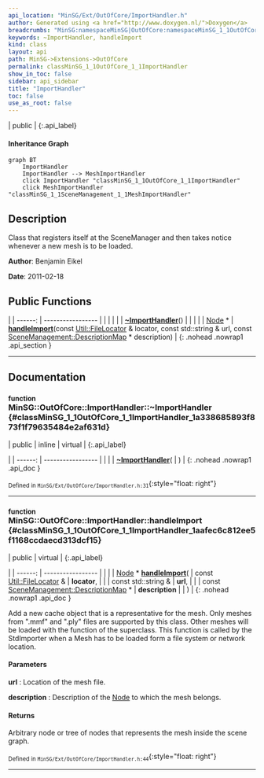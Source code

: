 ```yaml
---
api_location: "MinSG/Ext/OutOfCore/ImportHandler.h"
author: Generated using <a href="http://www.doxygen.nl/">Doxygen</a>
breadcrumbs: "MinSG:namespaceMinSG|OutOfCore:namespaceMinSG_1_1OutOfCore"
keywords: ~ImportHandler, handleImport
kind: class
layout: api
path: MinSG->Extensions->OutOfCore
permalink: classMinSG_1_1OutOfCore_1_1ImportHandler
show_in_toc: false
sidebar: api_sidebar
title: "ImportHandler"
toc: false
use_as_root: false
---
```


| public |
{:.api_label}

#### Inheritance Graph

```mermaid
graph BT
	ImportHandler
	ImportHandler --> MeshImportHandler
	click ImportHandler "classMinSG_1_1OutOfCore_1_1ImportHandler"
	click MeshImportHandler "classMinSG_1_1SceneManagement_1_1MeshImportHandler"
```

## Description



Class that registers itself at the SceneManager and then takes notice whenever a new mesh is to be loaded.



**Author**: Benjamin Eikel



**Date**: 2011-02-18





## Public Functions

|
| ------: | ----------------- |
|  | |
|  | **[~ImportHandler](#classMinSG_1_1OutOfCore_1_1ImportHandler_1a338685893f873f1f79635484e2af631d)**() |
|  | |
| [Node](classMinSG_1_1Node) * | **[handleImport](#classMinSG_1_1OutOfCore_1_1ImportHandler_1aafec6c812ee5f1168ccdaecd313dcf15)**(const [Util::FileLocator](classUtil_1_1FileLocator) & locator, const std::string & url, const [SceneManagement::DescriptionMap](namespaceMinSG_1_1SceneManagement#namespaceMinSG_1_1SceneManagement_1a8c43b9723e098db2875d6940e84350d1) * description) |
{: .nohead .nowrap1 .api_section }


-------------------------------------------------------------------

## Documentation

### <small>function</small><br/> MinSG::OutOfCore::ImportHandler::~ImportHandler {#classMinSG_1_1OutOfCore_1_1ImportHandler_1a338685893f873f1f79635484e2af631d}

| public | inline | virtual |
{:.api_label}

|
| ------: | ----------------- |
|  |
|  **[~ImportHandler](#classMinSG_1_1OutOfCore_1_1ImportHandler_1a338685893f873f1f79635484e2af631d)**( |  ) |
{: .nohead .nowrap1 .api_doc }





<sub>Defined in `MinSG/Ext/OutOfCore/ImportHandler.h:31`</sub>{:style="float: right"}

-------------------------------------------------------------------

### <small>function</small><br/> MinSG::OutOfCore::ImportHandler::handleImport {#classMinSG_1_1OutOfCore_1_1ImportHandler_1aafec6c812ee5f1168ccdaecd313dcf15}

| public | virtual |
{:.api_label}

|
| ------: | ----------------- |
|  |
| [Node](classMinSG_1_1Node) * **[handleImport](#classMinSG_1_1OutOfCore_1_1ImportHandler_1aafec6c812ee5f1168ccdaecd313dcf15)**( | const [Util::FileLocator](classUtil_1_1FileLocator) & | **locator**, |
| | const std::string & | **url**, |
| | const [SceneManagement::DescriptionMap](namespaceMinSG_1_1SceneManagement#namespaceMinSG_1_1SceneManagement_1a8c43b9723e098db2875d6940e84350d1) * | **description** |
|   ) |
{: .nohead .nowrap1 .api_doc }



Add a new cache object that is a representative for the mesh. Only meshes from ".mmf" and ".ply" files are supported by this class. Other meshes will be loaded with the function of the superclass. This function is called by the StdImporter when a Mesh has to be loaded form a file system or network location.


#### Parameters
**url**
:  Location of the mesh file.



**description**
:  Description of the [Node](classMinSG_1_1Node) to which the mesh belongs.




#### Returns
Arbitrary node or tree of nodes that represents the mesh inside the scene graph.





<sub>Defined in `MinSG/Ext/OutOfCore/ImportHandler.h:44`</sub>{:style="float: right"}

-------------------------------------------------------------------

